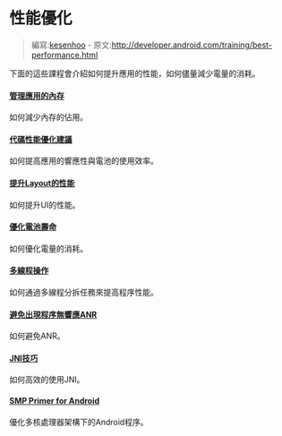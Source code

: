 # 性能優化

> 編寫:[kesenhoo](https://github.com/kesenhoo) - 原文:<http://developer.android.com/training/best-performance.html>

下面的這些課程會介紹如何提升應用的性能，如何儘量減少電量的消耗。

#### [管理應用的內存](performance/memory.html)

如何減少內存的佔用。

#### [代碼性能優化建議](performance/performance-tips.html)

如何提高應用的響應性與電池的使用效率。

#### [提升Layout的性能](performance/improving-layouts/index.html)

如何提升UI的性能。

#### [優化電池壽命](performance/monitor-device-state/index.html)

如何優化電量的消耗。

#### [多線程操作](performance/multi-threads/index.html)

如何通過多線程分拆任務來提高程序性能。

#### [避免出現程序無響應ANR](performance/perf-anr/index.html)

如何避免ANR。

#### [JNI技巧](performance/perf-jni/index.html)

如何高效的使用JNI。

#### [SMP Primer for Android](performance/smp/index.html)

優化多核處理器架構下的Android程序。


